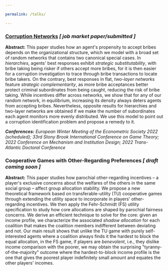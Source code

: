 ```yaml
---

permalink: /talks/

---
```


### [Corruption Networks](https://drive.google.com/file/d/1UNshAVVsJ8pYY97G_kUB501z-oHfVqZh/view?usp=sharing)   _[ job market paper/submitted ]_
**Abstract:** This paper studies how an agent's propensity to accept bribes depends on the organizational structure, which we model with a broad set of random networks that contains two canonical special cases. In _hierarchies_, agents' best responses exhibit _strategic substitutability_, with bribe taking being risker if others accept more bribes, for it is then easier for a corruption investigation to trace through bribe transactions to locate bribe takers. On the contrary, best responses in flat, _two-layer networks_ feature _strategic complementarity_, as more bribe acceptances better protect criminal subordinates from being caught, reducing the risk of bribe taking. While incentives differ across networks, we show that for any of our random network, in equilibrium, increasing its density always deters agents from accepting bribes. Nevertheless, opposite results for hierarchies and two-layer networks are obtained if we make the number of subordinates each agent monitors more evenly distributed. We use this model to point out a corruption identification problem and propose a remedy to it.

_**Conferences:** European Winter Meeting of the Econometric Society 2022 (scheduled); 33rd Stony Brook International Conference on Game Theory; 2022 Conference on Mechanism and Institution Design; 2022 Trans-Atlantic Doctoral Conference_



### Cooperative Games with Other-Regarding Preferences   _[ draft coming soon ]_
**Abstract:** This paper studies how parochial other-regarding incentives – a player's exclusive concerns about the welfares of the others in the same social group – affect group allocation stability. We propose a new theoretical framework based on transferable-utility (TU) cooperative games through extending the utility space to incorporate in players' other-regarding incentives. We then apply the Fehr-Schmidt (FS) utility specification to study how core allocations are shaped by parochial fairness concerns. We derive an efficient technique to solve for the core: given an income profile, we characterize the associated _shadow allocation_ for each coalition that makes the coalition members indifferent between deviating and not. Our main result shows that unlike the TU game with purely self-interested agents where a coalition always finds it the hardest to block the equal allocation, in the FS game, if players are _benevolent_, i.e., they dislike income comparison with the poorer, we may obtain the surprising "tyranny-of-the-majority" outcome where the hardest-to-block income profile is the one that gives the poorest player indefinitely small amount and equates the other players' incomes.
